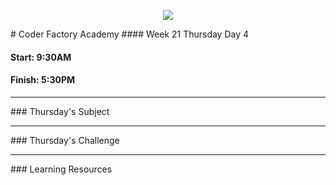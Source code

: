 <p align="center"><img src="https://github.com/coder-factory-academy/cf-guidline-css/blob/master/CFA.png"></p>
# Coder Factory Academy
#### Week 21 Thursday Day 4

#### Start: 9:30AM
#### Finish: 5:30PM
<hr>
### Thursday's Subject




<hr>
### Thursday's Challenge


<hr>
### Learning Resources
